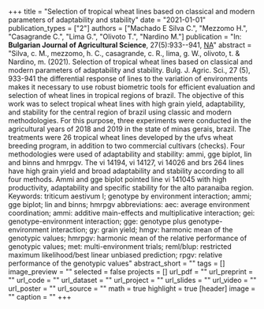 +++
title = "Selection of tropical wheat lines based on classical and modern parameters of adaptability and stability"
date = "2021-01-01"
publication_types = ["2"]
authors = ["Machado E Silva C.", "Mezzomo H.", "Casagrande C.", "Lima G.", "Olivoto T.", "Nardino M."]
publication = "In: **Bulgarian Journal of Agricultural Science**, 27(5):933--941, [NA](NA)"
abstract = "Silva, c. M., mezzomo, h. C., casagrande, c. R., lima, g. W., olivoto, t. & Nardino, m. (2021). Selection of tropical wheat lines based on classical and modern parameters of adaptability and stability. Bulg. J. Agric. Sci., 27 (5), 933-941 the differential response of lines to the variation of environments makes it necessary to use robust biometric tools for efficient evaluation and selection of wheat lines in tropical regions of brazil. The objective of this work was to select tropical wheat lines with high grain yield, adaptability, and stability for the central region of brazil using classic and modern methodologies. For this purpose, three experiments were conducted in the agricultural years of 2018 and 2019 in the state of minas gerais, brazil. The treatments were 26 tropical wheat lines developed by the ufvs wheat breeding program, in addition to two commercial cultivars (checks). Four methodologies were used of adaptability and stability: ammi, gge biplot, lin and binns and hmrpgv. The vi 14194, vi 14127, vi 14026 and brs 264 lines have high grain yield and broad adaptability and stability according to all four methods. Ammi and gge biplot pointed line vi 141045 with high productivity, adaptability and specific stability for the alto paranaiba region. Keywords: triticum aestivum l; genotype by environment interaction; ammi; gge biplot; lin and binns; hmrpgv abbreviations: aec: average environment coordination; ammi: additive main-effects and multiplicative interaction; gei: genotype-environment interaction; gge: genotype plus genotype-environment interaction; gy: grain yield; hmgv: harmonic mean of the genotypic values; hmrpgv: harmonic mean of the relative performance of genotypic values; met: multi-environment trials; reml/blup: restricted maximum likelihood/best linear unbiased prediction; rpgv: relative performance of the genotypic values"
abstract_short = ""
tags = []
image_preview = ""
selected = false
projects = []
url_pdf = ""
url_preprint = ""
url_code = ""
url_dataset = ""
url_project = ""
url_slides = ""
url_video = ""
url_poster = ""
url_source = ""
math = true
highlight = true
[header]
image = ""
caption = ""
+++
